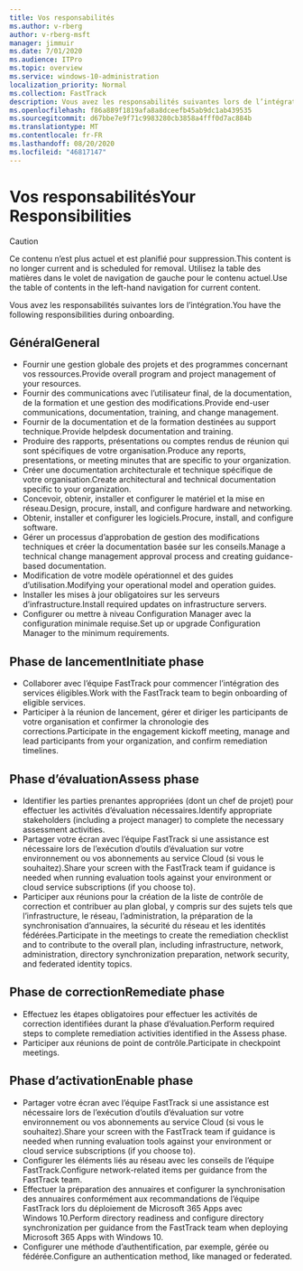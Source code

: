 ```yaml
---
title: Vos responsabilités
ms.author: v-rberg
author: v-rberg-msft
manager: jimmuir
ms.date: 7/01/2020
ms.audience: ITPro
ms.topic: overview
ms.service: windows-10-administration
localization_priority: Normal
ms.collection: FastTrack
description: Vous avez les responsabilités suivantes lors de l’intégration de Windows 10.
ms.openlocfilehash: f86a889f1819afa8a8dceefb45ab9dc1ab439535
ms.sourcegitcommit: d67bbe7e9f71c9983280cb3858a4fff0d7ac884b
ms.translationtype: MT
ms.contentlocale: fr-FR
ms.lasthandoff: 08/20/2020
ms.locfileid: "46817147"
---
```

# <a name="your-responsibilities"></a><span data-ttu-id="42e5c-103">Vos responsabilités</span><span class="sxs-lookup"><span data-stu-id="42e5c-103">Your Responsibilities</span></span>
> [!CAUTION]
> <span data-ttu-id="42e5c-104">Ce contenu n’est plus actuel et est planifié pour suppression.</span><span class="sxs-lookup"><span data-stu-id="42e5c-104">This content is no longer current and is scheduled for removal.</span></span> <span data-ttu-id="42e5c-105">Utilisez la table des matières dans le volet de navigation de gauche pour le contenu actuel.</span><span class="sxs-lookup"><span data-stu-id="42e5c-105">Use the table of contents in the left-hand navigation for current content.</span></span>

<span data-ttu-id="42e5c-106">Vous avez les responsabilités suivantes lors de l’intégration.</span><span class="sxs-lookup"><span data-stu-id="42e5c-106">You have the following responsibilities during onboarding.</span></span>

## <a name="general"></a><span data-ttu-id="42e5c-107">Général</span><span class="sxs-lookup"><span data-stu-id="42e5c-107">General</span></span>

- <span data-ttu-id="42e5c-108">Fournir une gestion globale des projets et des programmes concernant vos ressources.</span><span class="sxs-lookup"><span data-stu-id="42e5c-108">Provide overall program and project management of your resources.</span></span>
- <span data-ttu-id="42e5c-109">Fournir des communications avec l’utilisateur final, de la documentation, de la formation et une gestion des modifications.</span><span class="sxs-lookup"><span data-stu-id="42e5c-109">Provide end-user communications, documentation, training, and change management.</span></span>
- <span data-ttu-id="42e5c-110">Fournir de la documentation et de la formation destinées au support technique.</span><span class="sxs-lookup"><span data-stu-id="42e5c-110">Provide helpdesk documentation and training.</span></span>
- <span data-ttu-id="42e5c-111">Produire des rapports, présentations ou comptes rendus de réunion qui sont spécifiques de votre organisation.</span><span class="sxs-lookup"><span data-stu-id="42e5c-111">Produce any reports, presentations, or meeting minutes that are specific to your organization.</span></span>
- <span data-ttu-id="42e5c-112">Créer une documentation architecturale et technique spécifique de votre organisation.</span><span class="sxs-lookup"><span data-stu-id="42e5c-112">Create architectural and technical documentation specific to your organization.</span></span>
- <span data-ttu-id="42e5c-113">Concevoir, obtenir, installer et configurer le matériel et la mise en réseau.</span><span class="sxs-lookup"><span data-stu-id="42e5c-113">Design, procure, install, and configure hardware and networking.</span></span>
- <span data-ttu-id="42e5c-114">Obtenir, installer et configurer les logiciels.</span><span class="sxs-lookup"><span data-stu-id="42e5c-114">Procure, install, and configure software.</span></span>
- <span data-ttu-id="42e5c-115">Gérer un processus d’approbation de gestion des modifications techniques et créer la documentation basée sur les conseils.</span><span class="sxs-lookup"><span data-stu-id="42e5c-115">Manage a technical change management approval process and creating guidance-based documentation.</span></span>
- <span data-ttu-id="42e5c-116">Modification de votre modèle opérationnel et des guides d’utilisation.</span><span class="sxs-lookup"><span data-stu-id="42e5c-116">Modifying your operational model and operation guides.</span></span>
- <span data-ttu-id="42e5c-117">Installer les mises à jour obligatoires sur les serveurs d’infrastructure.</span><span class="sxs-lookup"><span data-stu-id="42e5c-117">Install required updates on infrastructure servers.</span></span>
- <span data-ttu-id="42e5c-118">Configurer ou mettre à niveau Configuration Manager avec la configuration minimale requise.</span><span class="sxs-lookup"><span data-stu-id="42e5c-118">Set up or upgrade Configuration Manager to the minimum requirements.</span></span>

## <a name="initiate-phase"></a><span data-ttu-id="42e5c-119">Phase de lancement</span><span class="sxs-lookup"><span data-stu-id="42e5c-119">Initiate phase</span></span>

- <span data-ttu-id="42e5c-120">Collaborer avec l’équipe FastTrack pour commencer l’intégration des services éligibles.</span><span class="sxs-lookup"><span data-stu-id="42e5c-120">Work with the FastTrack team to begin onboarding of eligible services.</span></span>
- <span data-ttu-id="42e5c-121">Participer à la réunion de lancement, gérer et diriger les participants de votre organisation et confirmer la chronologie des corrections.</span><span class="sxs-lookup"><span data-stu-id="42e5c-121">Participate in the engagement kickoff meeting, manage and lead participants from your organization, and confirm remediation timelines.</span></span>

## <a name="assess-phase"></a><span data-ttu-id="42e5c-122">Phase d’évaluation</span><span class="sxs-lookup"><span data-stu-id="42e5c-122">Assess phase</span></span>

- <span data-ttu-id="42e5c-123">Identifier les parties prenantes appropriées (dont un chef de projet) pour effectuer les activités d’évaluation nécessaires.</span><span class="sxs-lookup"><span data-stu-id="42e5c-123">Identify appropriate stakeholders (including a project manager) to complete the necessary assessment activities.</span></span>
- <span data-ttu-id="42e5c-124">Partager votre écran avec l’équipe FastTrack si une assistance est nécessaire lors de l’exécution d’outils d’évaluation sur votre environnement ou vos abonnements au service Cloud (si vous le souhaitez).</span><span class="sxs-lookup"><span data-stu-id="42e5c-124">Share your screen with the FastTrack team if guidance is needed when running evaluation tools against your environment or cloud service subscriptions (if you choose to).</span></span>
- <span data-ttu-id="42e5c-125">Participer aux réunions pour la création de la liste de contrôle de correction et contribuer au plan global, y compris sur des sujets tels que l’infrastructure, le réseau, l’administration, la préparation de la synchronisation d’annuaires, la sécurité du réseau et les identités fédérées.</span><span class="sxs-lookup"><span data-stu-id="42e5c-125">Participate in the meetings to create the remediation checklist and to contribute to the overall plan, including infrastructure, network, administration, directory synchronization preparation, network security, and federated identity topics.</span></span>

## <a name="remediate-phase"></a><span data-ttu-id="42e5c-126">Phase de correction</span><span class="sxs-lookup"><span data-stu-id="42e5c-126">Remediate phase</span></span>

- <span data-ttu-id="42e5c-127">Effectuez les étapes obligatoires pour effectuer les activités de correction identifiées durant la phase d’évaluation.</span><span class="sxs-lookup"><span data-stu-id="42e5c-127">Perform required steps to complete remediation activities identified in the Assess phase.</span></span>
- <span data-ttu-id="42e5c-128">Participer aux réunions de point de contrôle.</span><span class="sxs-lookup"><span data-stu-id="42e5c-128">Participate in checkpoint meetings.</span></span>

## <a name="enable-phase"></a><span data-ttu-id="42e5c-129">Phase d’activation</span><span class="sxs-lookup"><span data-stu-id="42e5c-129">Enable phase</span></span>

- <span data-ttu-id="42e5c-130">Partager votre écran avec l’équipe FastTrack si une assistance est nécessaire lors de l’exécution d’outils d’évaluation sur votre environnement ou vos abonnements au service Cloud (si vous le souhaitez).</span><span class="sxs-lookup"><span data-stu-id="42e5c-130">Share your screen with the FastTrack team if guidance is needed when running evaluation tools against your environment or cloud service subscriptions (if you choose to).</span></span>
- <span data-ttu-id="42e5c-131">Configurer les éléments liés au réseau avec les conseils de l’équipe FastTrack.</span><span class="sxs-lookup"><span data-stu-id="42e5c-131">Configure network-related items per guidance from the FastTrack team.</span></span>
- <span data-ttu-id="42e5c-132">Effectuer la préparation des annuaires et configurer la synchronisation des annuaires conformément aux recommandations de l’équipe FastTrack lors du déploiement de Microsoft 365 Apps avec Windows 10.</span><span class="sxs-lookup"><span data-stu-id="42e5c-132">Perform directory readiness and configure directory synchronization per guidance from the FastTrack team when deploying Microsoft 365 Apps with Windows 10.</span></span>
- <span data-ttu-id="42e5c-133">Configurer une méthode d’authentification, par exemple, gérée ou fédérée.</span><span class="sxs-lookup"><span data-stu-id="42e5c-133">Configure an authentication method, like managed or federated.</span></span>

